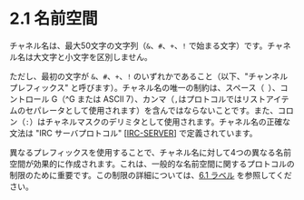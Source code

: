 # 2.1 名前空間

チャネル名は、最大50文字の文字列（`&`、`#`、`+`、`!` で始まる文字）です。チャネル名は大文字と小文字を区別しません。

ただし、最初の文字が `&`、`#`、`+`、`!` のいずれかであること（以下、"チャンネルプレフィックス" と呼びます）。チャネル名の唯一の制約は、スペース（` `）、コントロール G（^G または ASCII 7）、カンマ（`,`はプロトコルではリストアイテムのセパレータとして使用されます）を含んではならないことです。また、コロン（`:`）はチャネルマスクのデリミタとして使用されます。チャネル名の正確な文法は "IRC サーバプロトコル" [[IRC-SERVER](https://solareenlo.com/rfc2813)] で定義されています。

異なるプレフィックスを使用することで、チャネル名に対して4つの異なる名前空間が効果的に作成されます。これは、一般的な名前空間に関するプロトコルの制限のために重要です。この制限の詳細については、[6.1 ラベル](../current-problems/labels.md) を参照してください。
